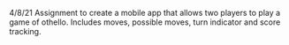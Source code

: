 4/8/21
Assignment to create a mobile app that allows two players to play a game of othello. Includes moves, possible moves, turn indicator and score tracking.
